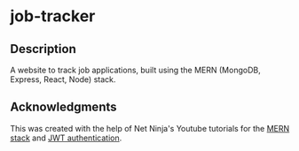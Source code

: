 # job-tracker

## Description

A website to track job applications, built using the MERN (MongoDB, Express, React, Node) stack. 

## Acknowledgments
This was created with the help of Net Ninja's Youtube tutorials for the [MERN stack](https://www.youtube.com/playlist?list=PL4cUxeGkcC9iJ_KkrkBZWZRHVwnzLIoUE)
and [JWT authentication](https://www.youtube.com/playlist?list=PL4cUxeGkcC9g8OhpOZxNdhXggFz2lOuCT).